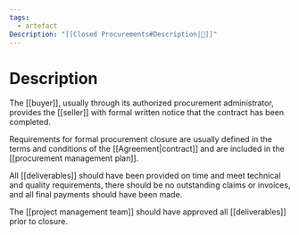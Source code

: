 ```yaml
---
tags:
  - artefact
Description: "[[Closed Procurements#Description|📝]]"
---
```

# Description
The [[buyer]], usually through its authorized procurement administrator, provides the [[seller]] with formal written notice that the contract has been completed.

Requirements for formal procurement closure are usually defined in the terms and conditions of the [[Agreement|contract]] and are included in the [[procurement management plan]].

All [[deliverables]] should have been provided on time and meet technical and quality requirements, there should be no outstanding claims or invoices, and all final payments should have been made.

The [[project management team]] should have approved all [[deliverables]] prior to closure.